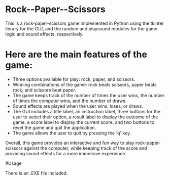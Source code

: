 # Rock--Paper--Scissors

This is a rock-paper-scissors game implemented in Python using the tkinter library for the GUI, and the random and playsound modules for the game logic and sound effects, respectively. 


# Here are the main features of the game:

* Three options available for play: rock, paper, and scissors.
* Winning combinations of the game: rock beats scissors, paper beats rock, and scissors beat paper.
* The game keeps track of the number of times the user wins, the number of times the computer wins, and the number of draws.
* Sound effects are played when the user wins, loses, or draws.
* The GUI includes a title label, an instruction label, three buttons for the user to select their option, a result label to display the outcome of the game, a score       label to display the current score, and two buttons to reset the game and quit the application.
* The game allows the user to quit by pressing the 'q' key.

Overall, this game provides an interactive and fun way to play rock-paper-scissors against the computer, while keeping track of the score and providing sound effects for a more immersive experience.

#Usage

There is an .EXE file included.







